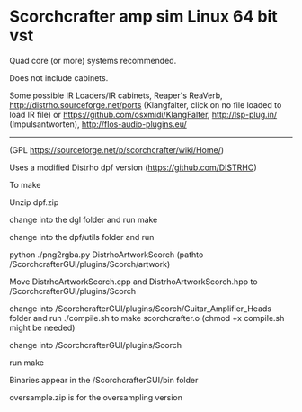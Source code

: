 # Scorchcrafter amp sim Linux 64 bit vst

Quad core (or more) systems recommended.

Does not include cabinets.

Some possible IR Loaders/IR cabinets, Reaper's ReaVerb, http://distrho.sourceforge.net/ports (Klangfalter, click on no file loaded to load IR file) or https://github.com/osxmidi/KlangFalter, http://lsp-plug.in/ (Impulsantworten), http://flos-audio-plugins.eu/

-----

(GPL https://sourceforge.net/p/scorchcrafter/wiki/Home/) 

Uses a modified Distrho dpf version (https://github.com/DISTRHO)

To make

Unzip dpf.zip

change into the dgl folder and run make

change into the dpf/utils folder and run

python ./png2rgba.py DistrhoArtworkScorch (pathto /ScorchcrafterGUI/plugins/Scorch/artwork)

Move DistrhoArtworkScorch.cpp and DistrhoArtworkScorch.hpp to /ScorchcrafterGUI/plugins/Scorch

change into /ScorchcrafterGUI/plugins/Scorch/Guitar_Amplifier_Heads folder and run ./compile.sh to make scorchcrafter.o (chmod +x compile.sh might be needed)

change into /ScorchcrafterGUI/plugins/Scorch 

run make

Binaries appear in the /ScorchcrafterGUI/bin folder

oversample.zip is for the oversampling version


